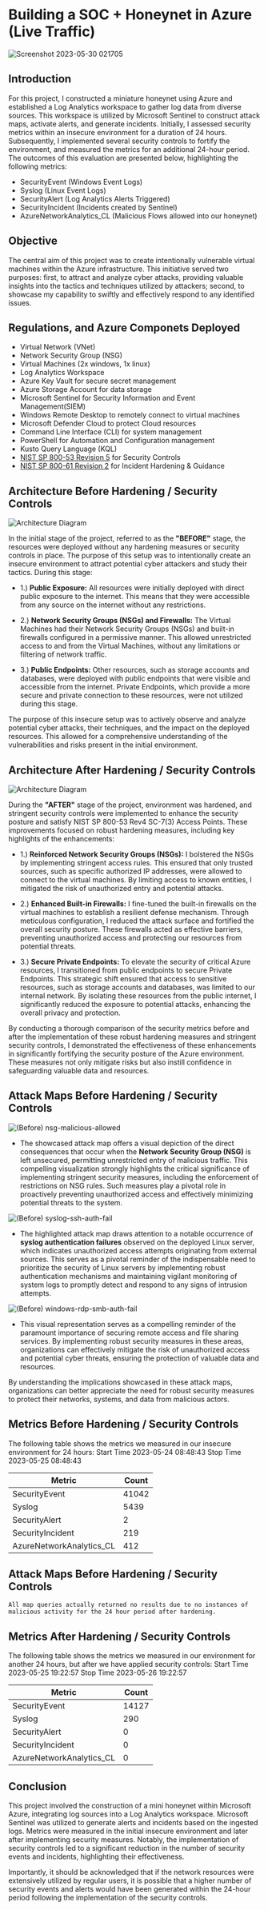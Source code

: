 
# Building a SOC + Honeynet in Azure (Live Traffic)
![Screenshot 2023-05-30 021705](https://user-images.githubusercontent.com/65828628/236935173-6cb5f050-376a-4396-97aa-c147d9297f52.gif)



## Introduction

For this project, I constructed a miniature honeynet using Azure and established a Log Analytics workspace to gather log data from diverse sources. This workspace is utilized by Microsoft Sentinel to construct attack maps, activate alerts, and generate incidents. Initially, I assessed security metrics within an insecure environment for a duration of 24 hours. Subsequently, I implemented several security controls to fortify the environment, and measured the metrics for an additional 24-hour period. The outcomes of this evaluation are presented below, highlighting the following metrics:

- SecurityEvent (Windows Event Logs)
- Syslog (Linux Event Logs)
- SecurityAlert (Log Analytics Alerts Triggered)
- SecurityIncident (Incidents created by Sentinel)
- AzureNetworkAnalytics_CL (Malicious Flows allowed into our honeynet)

## Objective
The central aim of this project was to create intentionally vulnerable virtual machines within the Azure infrastructure. This initiative served two purposes: first, to attract and analyze cyber attacks, providing valuable insights into the tactics and techniques utilized by attackers; second, to showcase my capability to swiftly and effectively respond to any identified issues.

## Regulations, and Azure Componets Deployed

- Virtual Network (VNet)
- Network Security Group (NSG)
- Virtual Machines (2x windows, 1x linux)
- Log Analytics Workspace
- Azure Key Vault for secure secret management 
- Azure Storage Account for data storage
- Microsoft Sentinel for Security Information and Event Management(SIEM)
- Windows Remote Desktop to remotely connect to virtual machines
- Microsoft Defender Cloud to protect Cloud resources 
- Command Line Interface (CLI) for system management 
- PowerShell for Automation and Configuration management 
- Kusto Query Language (KQL) 
- [NIST SP 800-53 Revision 5](https://csrc.nist.gov/publications/detail/sp/800-53/rev-5/final) for Security Controls 
- [NIST SP 800-61 Revision 2](https://csrc.nist.gov/publications/detail/sp/800-61/rev-2/final) for Incident Hardening & Guidance 


## Architecture Before Hardening / Security Controls
![Architecture Diagram](https://i.imgur.com/aBDwnKb.jpg)

In the initial stage of the project, referred to as the <b>"BEFORE"</b> stage, the resources were deployed without any hardening measures or security controls in place. The purpose of this setup was to intentionally create an insecure environment to attract potential cyber attackers and study their tactics. During this stage:

- 1.) <b>Public Exposure:</b> All resources were initially deployed with direct public exposure to the internet. This means that they were accessible from any source on the internet without any restrictions.

- 2.) <b>Network Security Groups (NSGs) and Firewalls:</b> The Virtual Machines had their Network Security Groups (NSGs) and built-in firewalls configured in a permissive manner. This allowed unrestricted access to and from the Virtual Machines, without any limitations or filtering of network traffic.

- 3.) <b>Public Endpoints:</b> Other resources, such as storage accounts and databases, were deployed with public endpoints that were visible and accessible from the internet. Private Endpoints, which provide a more secure and private connection to these resources, were not utilized during this stage.

The purpose of this insecure setup was to actively observe and analyze potential cyber attacks, their techniques, and the impact on the deployed resources. This allowed for a comprehensive understanding of the vulnerabilities and risks present in the initial environment.



## Architecture After Hardening / Security Controls
![Architecture Diagram](https://i.imgur.com/YQNa9Pp.jpg)

During the <b>"AFTER"</b> stage of the project, environment was hardened, and stringent security controls were implemented to enhance the security posture and satisfy NIST SP 800-53 Rev4 SC-7(3) Access Points. These improvements focused on robust hardening measures, including key highlights of the enhancements:

- 1.) <b>Reinforced Network Security Groups (NSGs):</b> I bolstered the NSGs by implementing stringent access rules. This ensured that only trusted sources, such as specific authorized IP addresses, were allowed to connect to the virtual machines. By limiting access to known entities, I mitigated the risk of unauthorized entry and potential attacks.

- 2.) <b>Enhanced Built-in Firewalls:</b> I fine-tuned the built-in firewalls on the virtual machines to establish a resilient defense mechanism. Through meticulous configuration, I reduced the attack surface and fortified the overall security posture. These firewalls acted as effective barriers, preventing unauthorized access and protecting our resources from potential threats.

- 3.) <b>Secure Private Endpoints:</b> To elevate the security of critical Azure resources, I transitioned from public endpoints to secure Private Endpoints. This strategic shift ensured that access to sensitive resources, such as storage accounts and databases, was limited to our internal network. By isolating these resources from the public internet, I significantly reduced the exposure to potential attacks, enhancing the overall privacy and protection.

By conducting a thorough comparison of the security metrics before and after the implementation of these robust hardening measures and stringent security controls, I demonstrated the effectiveness of these enhancements in significantly fortifying the security posture of the Azure environment. These measures not only mitigate risks but also instill confidence in safeguarding valuable data and resources.




## Attack Maps Before Hardening / Security Controls
![(Before) nsg-malicious-allowed ](https://github.com/ryanjustindejesus/Azure-SOC-Honey-Project/blob/main/nsg-malicious-allowed-in.png)


- The showcased attack map offers a visual depiction of the direct consequences that occur when the <b>Network Security Group (NSG)</b> is left unsecured, permitting unrestricted entry of malicious traffic. This compelling visualization strongly highlights the critical significance of implementing stringent security measures, including the enforcement of restrictions on NSG rules. Such measures play a pivotal role in proactively preventing unauthorized access and effectively minimizing potential threats to the system.


![(Before) syslog-ssh-auth-fail](https://github.com/ryanjustindejesus/Azure-SOC-Honey-Project/blob/main/linux-ssh-auth-fail.png)

- The highlighted attack map draws attention to a notable occurrence of <b>syslog authentication failures</b> observed on the deployed Linux server, which indicates unauthorized access attempts originating from external sources. This serves as a pivotal reminder of the indispensable need to prioritize the security of Linux servers by implementing robust authentication mechanisms and maintaining vigilant monitoring of system logs to promptly detect and respond to any signs of intrusion attempts.

![(Before) windows-rdp-smb-auth-fail](https://github.com/ryanjustindejesus/Azure-SOC-Honey-Project/blob/main/windows-rdp-auth-fail.png)

- This visual representation serves as a compelling reminder of the paramount importance of securing remote access and file sharing services. By implementing robust security measures in these areas, organizations can effectively mitigate the risk of unauthorized access and potential cyber threats, ensuring the protection of valuable data and resources.

By understanding the implications showcased in these attack maps, organizations can better appreciate the need for robust security measures to protect their networks, systems, and data from malicious actors.

## Metrics Before Hardening / Security Controls

The following table shows the metrics we measured in our insecure environment for 24 hours:
Start Time   2023-05-24 08:48:43
Stop Time    2023-05-25 08:48:43

| Metric                   | Count
| ------------------------ | -----
| SecurityEvent            | 41042
| Syslog                   | 5439
| SecurityAlert            | 2
| SecurityIncident         | 219
| AzureNetworkAnalytics_CL | 412

## Attack Maps Before Hardening / Security Controls

```All map queries actually returned no results due to no instances of malicious activity for the 24 hour period after hardening.```

## Metrics After Hardening / Security Controls

The following table shows the metrics we measured in our environment for another 24 hours, but after we have applied security controls:
Start Time 2023-05-25 19:22:57
Stop Time	2023-05-26 19:22:57

| Metric                   | Count
| ------------------------ | -----
| SecurityEvent            | 14127
| Syslog                   | 290
| SecurityAlert            | 0
| SecurityIncident         | 0
| AzureNetworkAnalytics_CL | 0

## Conclusion

This project involved the construction of a mini honeynet within Microsoft Azure, integrating log sources into a Log Analytics workspace. Microsoft Sentinel was utilized to generate alerts and incidents based on the ingested logs. Metrics were measured in the initial insecure environment and later after implementing security measures. Notably, the implementation of security controls led to a significant reduction in the number of security events and incidents, highlighting their effectiveness.

Importantly, it should be acknowledged that if the network resources were extensively utilized by regular users, it is possible that a higher number of security events and alerts would have been generated within the 24-hour period following the implementation of the security controls.
